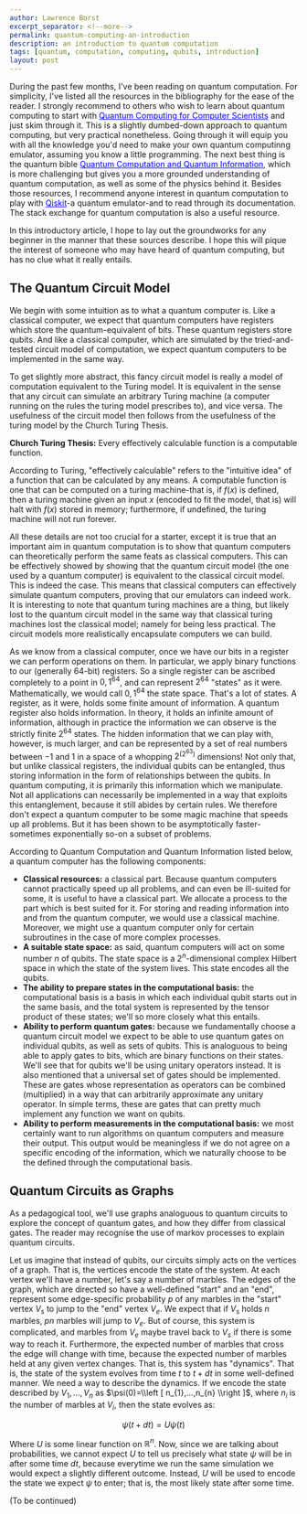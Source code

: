 ```yaml
---
author: Lawrence Borst
excerpt_separator: <!--more-->
permalink: quantum-computing-an-introduction
description: an introduction to quantum computation
tags: [quantum, computation, computing, qubits, introduction]
layout: post
---
```

During the past few months, I've been reading on quantum computation. For simplicity, I've listed all the resources in the bibliography for the ease of the reader. I strongly recommend to others who wish to learn about quantum computing to start with <a style="color:blue;" href="https://www.amazon.com/Quantum-Computing-Computer-Scientists-Yanofsky/dp/0521879965" target="_blank" rel="noopener noreferer">Quantum Computing for Computer Scientists</a> and just skim through it. This is a slightly dumbed-down approach to quantum computing, but very practical nonetheless. Going through it will equip you with all the knowledge you'd need to make your own quantum computinng emulator, assuming you know a little programming. The next best thing is the quantum bible <a style="color:blue;" href="https://www.amazon.com/Quantum-Computation-Information-10th-Anniversary/dp/1107002176" target="_blank" rel="noopener noreferer">Quantum Computation and Quantum Information</a>, which is more challenging but gives you a more grounded understanding of quantum computation, as well as some of the physics behind it. Besides those resources, I recommend anyone interest in quantum computation to play with <a style="color: blue;" href="https://qiskit.org/" target="_blank" rel="noopener noreferer">Qiskit</a>-a quantum emulator-and to read through its documentation. The stack exchange for quantum computation is also a useful resource.

In this introductory article, I hope to lay out the groundworks for any beginner in the manner that these sources describe. I hope this will pique the interest of someone who may have heard of quantum computing, but has no clue what it really entails.

<!--more-->

<h2>The Quantum Circuit Model</h2>

We begin with some intuition as to what a quantum computer is. Like a classical computer, we expect that quantum computers have registers which store the quantum-equivalent of bits. These quantum registers store qubits. And like a classical computer, which are simulated by the tried-and-tested circuit model of computation, we expect quantum computers to be implemented in the same way.

To get slightly more abstract, this fancy circuit model is really a model of computation equivalent to the Turing model. It is equivalent in the sense that any circuit can simulate an arbitrary Turing machine (a computer running on the rules the turing model prescribes to), and vice versa. The usefulness of the circuit model then follows from the usefulness of the turing model by the Church Turing Thesis.

**Church Turing Thesis:** Every effectively calculable function is a computable function.

According to Turing, "effectively calculable" refers to the "intuitive idea" of a function that can be calculated by any means. A computable function is one that can be computed on a turing machine-that is, if $f(x)$ is defined, then a turing machine given an input $x$ (encoded to fit the model, that is) will halt with $f(x)$ stored in memory; furthermore, if undefined, the turing machine will not run forever.

All these details are not too crucial for a starter, except it is true that an important aim in quantum computation is to show that quantum computers can theoretically perform the same feats as classical computers. This can be effectively showed by showing that the quantum circuit model (the one used by a quantum computer) is equivalent to the classical circuit model. This is indeed the case. This means that classical computers can effectively simulate quantum computers, proving that our emulators can indeed work. It is interesting to note that quantum turing machines are a thing, but likely lost to the quantum circuit model in the same way that classical turing machines lost the classical model; namely for being less practical. The circuit models more realistically encapsulate computers we can build.

As we know from a classical computer, once we have our bits in a register we can perform operations on them. In particular, we apply binary functions to our (generally 64-bit) registers. So a single register can be ascribed completely to a point in ${0, 1}^{64}$, and can represent $2^{64}$ "states" as it were. Mathematically, we would call ${0, 1}^{64}$ the state space. That's a lot of states. A register, as it were, holds some finite amount of information. A quantum register also holds information. In theory, it holds an infinite amount of information, although in practice the information we can observe is the strictly finite $2^{64}$ states. The hidden information that we can play with, however, is much larger, and can be represented by a set of real numbers between $-1$ and $1$ in a space of a whopping $2^{(2^63)}$ dimensions! Not only that, but unlike classical registers, the individual qubits can be entangled, thus storing information in the form of relationships between the qubits. In quantum computing, it is primarily this information which we manipulate. Not all applications can necessarily be implemented in a way that exploits this entanglement, because it still abides by certain rules. We therefore don't expect a quantum computer to be some magic machine that speeds up all problems. But it has been shown to be asymptotically faster-sometimes exponentially so-on a subset of problems.

According to Quantum Computation and Quantum Information listed below, a quantum computer has the following components:
- **Classical resources:** a classical part. Because quantum computers cannot practically speed up all problems, and can even be ill-suited for some, it is useful to have a classical part. We allocate a process to the part which is best suited for it. For storing and reading information into and from the quantum computer, we would use a classical machine. Moreover, we might use a quantum computer only for certain subroutines in the case of more complex processes.
- **A suitable state space:** as said, quantum computers will act on some number $n$ of qubits. The state space is a $2^{n}$-dimensional complex Hilbert space in which the state of the system lives. This state encodes all the qubits.
- **The ability to prepare states in the computational basis:** the computational basis is a basis in which each individual qubit starts out in the same basis, and the total system is represented by the tensor product of these states; we'll so more closely what this entails. 
- **Ability to perform quantum gates:** because we fundamentally choose a quantum circuit model we expect to be able to use quantum gates on individual qubits, as well as sets of qubits. This is analoguous to being able to apply gates to bits, which are binary functions on their states. We'll see that for qubits we'll be using unitary operators instead. It is also mentioned that a universal set of gates should be implemented. These are gates whose representation as operators can be combined (multiplied) in a way that can arbitrarily approximate any unitary operator. In simple terms, these are gates that can pretty much implement any function we want on qubits.
- **Ability to perform measurements in the computational basis:** we most certainly want to run algorithms on quantum computers and measure their output. This output would be meaningless if we do not agree on a specific encoding of the information, which we naturally choose to be the defined through the computational basis.

<h2>Quantum Circuits as Graphs</h2>
As a pedagogical tool, we'll use graphs analoguous to quantum circuits to explore the concept of quantum gates, and how they differ from classical gates. The reader may recognise the use of markov processes to explain quantum circuits.

Let us imagine that instead of qubits, our circuits simply acts on the vertices of a graph. That is, the vertices encode the state of the system. At each vertex we'll have a number, let's say a number of marbles. The edges of the graph, which are directed so have a well-defined "start" and an "end", represent some edge-specific probability $p$ of any marbles in the "start" vertex $V_{s}$ to jump to the "end" vertex $V_{e}$. We expect that if $V_{s}$ holds $n$ marbles, $pn$ marbles will jump to $V_{e}$. But of course, this system is complicated, and marbles from $V_{e}$ maybe travel back to $V_{s}$ if there is some way to reach it. Furthermore, the expected number of marbles that cross the edge will change with time, because the expected number of marbles held at any given vertex changes. That is, this system has "dynamics". That is, the state of the system evolves from time $t$ to $t+dt$ in some well-defined manner. We need a way to describe the dynamics. If we encode the state described by $V_{1},...,V_{n}$ as $\psi(0)=\\left [ n_{1},...,n_{n} \\right ]$, where $n_{i}$ is the number of marbles at $V_{i}$, then the state evolves as:

$$\psi(t+dt)=U\psi(t)$$

Where $U$ is some linear function on $\mathbb{R}^{n}$. Now, since we are talking about probabilities, we cannot expect $U$ to tell us precisely what state $\psi$ will be in after some time $dt$, because everytime we run the same simulation we would expect a slightly different outcome. Instead, $U$ will be used to encode the state we expect $\psi$ to enter; that is, the most likely state after some time.

(To be continued)
